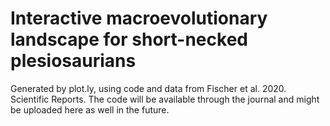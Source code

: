 # Interactive macroevolutionary landscape for short-necked plesiosaurians

Generated by plot.ly, using code and data from Fischer et al. 2020. Scientific Reports.
The code will be available through the journal and might be uploaded here as well in the future.

